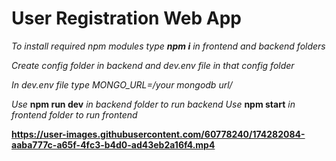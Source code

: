 # User Registration Web App

*To install required npm modules type **npm i** in frontend and backend folders*

*Create config folder in backend and dev.env file in that config folder*

*In dev.env file type MONGO_URL=/*your mongodb url*/*

*Use* **npm run dev** *in backend folder to run backend*
*Use* **npm start** *in frontend folder to run frontend*

**https://user-images.githubusercontent.com/60778240/174282084-aaba777c-a65f-4fc3-b4d0-ad43eb2a16f4.mp4**

